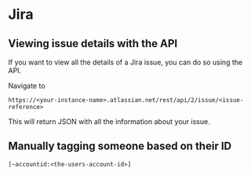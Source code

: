# Jira

## Viewing issue details with the API

If you want to view all the details of a Jira issue, you can do so using the API.

Navigate to
```
https://<your-instance-name>.atlassian.net/rest/api/2/issue/<issue-reference>
```
This will return JSON with all the information about your issue.

## Manually tagging someone based on their ID

`[~accountid:<the-users-account-id>]`
